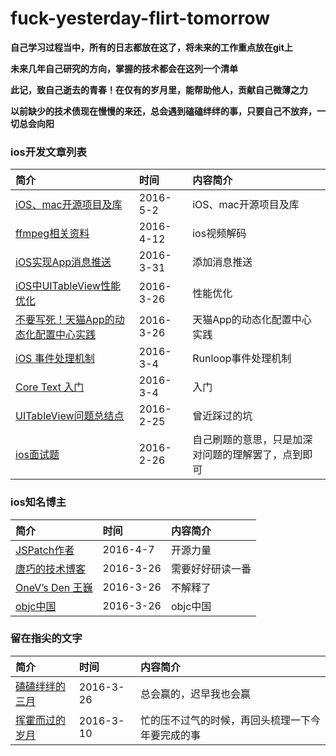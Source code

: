 # fuck-yesterday-flirt-tomorrow
**自己学习过程当中，所有的日志都放在这了，将未来的工作重点放在git上**  

**未来几年自己研究的方向，掌握的技术都会在这列一个清单**  

**此记，致自己逝去的青春！在仅有的岁月里，能帮助他人，贡献自己微薄之力**  

**以前缺少的技术债现在慢慢的来还，总会遇到磕磕绊绊的事，只要自己不放弃，一切总会向阳**  


### ios开发文章列表  

简介 | 时间 | 内容简介
:------------- | :------------- | :-------------
[iOS、mac开源项目及库](https://github.com/Tim9Liu9/TimLiu-iOS) | 2016-5-2 | iOS、mac开源项目及库
[ffmpeg相关资料](http://blog.csdn.net/leixiaohua1020/article/details/15811977/) | 2016-4-12 | ios视频解码
[iOS实现App消息推送](http://blog.csdn.net/shenjie12345678/article/details/41120637) | 2016-3-31 | 添加消息推送
[iOS中UITableView性能优化](http://blog.csdn.net/lvxiangan/article/details/39827405) | 2016-3-26 | 性能优化
[不要写死！天猫App的动态化配置中心实践 ](http://mp.weixin.qq.com/s?__biz=MzA3ODg4MDk0Ng==&mid=402842876&idx=1&sn=e15d596c95bf7d1ed579cfd7e410696a&scene=2&srcid=0315cLs789Ej7XkMleLpkxHE#wechat_redirect) | 2016-3-26 | 天猫App的动态化配置中心实践
[iOS 事件处理机制](https://github.com/zhaoxiaobao/fuck-yesterday-flirt-tomorrow/blob/master/2016/page5.md) | 2016-3-4 | Runloop事件处理机制
[Core Text 入门](https://github.com/zhaoxiaobao/fuck-yesterday-flirt-tomorrow/blob/master/2016/page3.md) | 2016-3-4 | 入门
[UITableView问题总结点](https://github.com/zhaoxiaobao/fuck-yesterday-flirt-tomorrow/blob/master/2016/page1.md) | 2016-2-25 | 曾近踩过的坑
[ios面试题](https://github.com/zhaoxiaobao/fuck-yesterday-flirt-tomorrow/blob/master/2016/page2.md) | 2016-2-26 | 自己刷题的意思，只是加深对问题的理解罢了，点到即可

### ios知名博主  

简介 | 时间 | 内容简介
:------------- | :------------- | :-------------
[JSPatch作者](http://blog.cnbang.net/) | 2016-4-7 | 开源力量
[唐巧的技术博客](http://blog.devtang.com/) | 2016-3-26 | 需要好好研读一番
[OneV’s Den 王巍](http://onevcat.com/#blog/) | 2016-3-26 | 不解释了
[objc中国](http://objccn.io/) | 2016-3-26 | objc中国

### 留在指尖的文字  

简介 | 时间 | 内容简介
:------------- | :------------- | :-------------
[磕磕绊绊的三月](https://github.com/zhaoxiaobao/fuck-yesterday-flirt-tomorrow/blob/master/2016/page7.md) | 2016-3-26 | 总会赢的，迟早我也会赢
[挥霍而过的岁月](https://github.com/zhaoxiaobao/fuck-yesterday-flirt-tomorrow/blob/master/2016/page4.md) | 2016-3-10 | 忙的压不过气的时候，再回头梳理一下今年要完成的事


